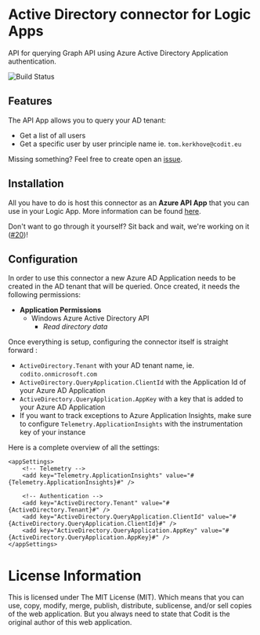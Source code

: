 # Active Directory connector for Logic Apps
API for querying Graph API using Azure Active Directory Application authentication.

![Build Status](https://codit.visualstudio.com/_apis/public/build/definitions/fd3bf22a-f76c-448b-ad13-f5e97dd3a942/294/badge)

## Features
The API App allows you to query your AD tenant:

- Get a list of all users
- Get a specific user by user principle name ie. `tom.kerkhove@codit.eu`

Missing something? Feel free to create open an [issue](https://github.com/tomkerkhove/active-directory-connector/issues).

## Installation
All you have to do is host this connector as an **Azure API App** that you can use in your Logic App. 
More information can be found [here](https://docs.microsoft.com/en-us/azure/logic-apps/logic-apps-custom-hosted-api).

Don't want to go through it yourself? Sit back and wait, we're working on it ([#20](https://github.com/tomkerkhove/active-directory-connector/issues/20))!

## Configuration
In order to use this connector a new Azure AD Application needs to be created in the AD tenant that will be queried. Once created, it needs the following permissions:

- **Application Permissions**
	- Windows Azure Active Directory API
		- _Read directory data_
	
Once everything is setup, configuring the connector itself is straight forward :

- `ActiveDirectory.Tenant` with your AD tenant name, ie. `codito.onmicrosoft.com`
- `ActiveDirectory.QueryApplication.ClientId` with the Application Id of your Azure AD Application
- `ActiveDirectory.QueryApplication.AppKey` with a key that is added to your Azure AD Application
- If you want to track exceptions to Azure Application Insights, make sure to configure `Telemetry.ApplicationInsights` with the instrumentation key of your instance

Here is a complete overview of all the settings:

```
<appSettings>
	<!-- Telemetry -->
	<add key="Telemetry.ApplicationInsights" value="#{Telemetry.ApplicationInsights}#" />

	<!-- Authentication -->
	<add key="ActiveDirectory.Tenant" value="#{ActiveDirectory.Tenant}#" />
	<add key="ActiveDirectory.QueryApplication.ClientId" value="#{ActiveDirectory.QueryApplication.ClientId}#" />
	<add key="ActiveDirectory.QueryApplication.AppKey" value="#{ActiveDirectory.QueryApplication.AppKey}#" />
</appSettings>
```

# License Information
This is licensed under The MIT License (MIT). Which means that you can use, copy, modify, merge, publish, distribute, sublicense, and/or sell copies of the web application. But you always need to state that Codit is the original author of this web application.